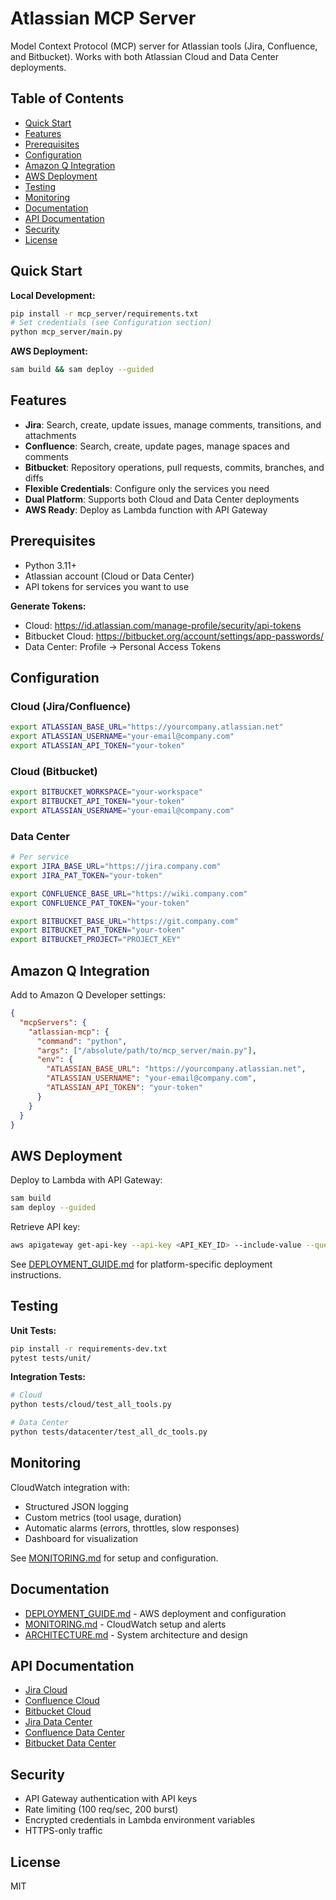 # Atlassian MCP Server

Model Context Protocol (MCP) server for Atlassian tools (Jira, Confluence, and Bitbucket). Works with both Atlassian Cloud and Data Center deployments.

## Table of Contents

- [Quick Start](#quick-start)
- [Features](#features)
- [Prerequisites](#prerequisites)
- [Configuration](#configuration)
- [Amazon Q Integration](#amazon-q-integration)
- [AWS Deployment](#aws-deployment)
- [Testing](#testing)
- [Monitoring](#monitoring)
- [Documentation](#documentation)
- [API Documentation](#api-documentation)
- [Security](#security)
- [License](#license)

## Quick Start

**Local Development:**
```bash
pip install -r mcp_server/requirements.txt
# Set credentials (see Configuration section)
python mcp_server/main.py
```

**AWS Deployment:**
```bash
sam build && sam deploy --guided
```

## Features

- **Jira**: Search, create, update issues, manage comments, transitions, and attachments
- **Confluence**: Search, create, update pages, manage spaces and comments
- **Bitbucket**: Repository operations, pull requests, commits, branches, and diffs
- **Flexible Credentials**: Configure only the services you need
- **Dual Platform**: Supports both Cloud and Data Center deployments
- **AWS Ready**: Deploy as Lambda function with API Gateway

## Prerequisites

- Python 3.11+
- Atlassian account (Cloud or Data Center)
- API tokens for services you want to use

**Generate Tokens:**
- Cloud: https://id.atlassian.com/manage-profile/security/api-tokens
- Bitbucket Cloud: https://bitbucket.org/account/settings/app-passwords/
- Data Center: Profile → Personal Access Tokens

## Configuration

### Cloud (Jira/Confluence)
```bash
export ATLASSIAN_BASE_URL="https://yourcompany.atlassian.net"
export ATLASSIAN_USERNAME="your-email@company.com"
export ATLASSIAN_API_TOKEN="your-token"
```

### Cloud (Bitbucket)
```bash
export BITBUCKET_WORKSPACE="your-workspace"
export BITBUCKET_API_TOKEN="your-token"
export ATLASSIAN_USERNAME="your-email@company.com"
```

### Data Center
```bash
# Per service
export JIRA_BASE_URL="https://jira.company.com"
export JIRA_PAT_TOKEN="your-token"

export CONFLUENCE_BASE_URL="https://wiki.company.com"
export CONFLUENCE_PAT_TOKEN="your-token"

export BITBUCKET_BASE_URL="https://git.company.com"
export BITBUCKET_PAT_TOKEN="your-token"
export BITBUCKET_PROJECT="PROJECT_KEY"
```

## Amazon Q Integration

Add to Amazon Q Developer settings:

```json
{
  "mcpServers": {
    "atlassian-mcp": {
      "command": "python",
      "args": ["/absolute/path/to/mcp_server/main.py"],
      "env": {
        "ATLASSIAN_BASE_URL": "https://yourcompany.atlassian.net",
        "ATLASSIAN_USERNAME": "your-email@company.com",
        "ATLASSIAN_API_TOKEN": "your-token"
      }
    }
  }
}
```

## AWS Deployment

Deploy to Lambda with API Gateway:

```bash
sam build
sam deploy --guided
```

Retrieve API key:
```bash
aws apigateway get-api-key --api-key <API_KEY_ID> --include-value --query "value" --output text
```

See [DEPLOYMENT_GUIDE.md](DEPLOYMENT_GUIDE.md) for platform-specific deployment instructions.

## Testing

**Unit Tests:**
```bash
pip install -r requirements-dev.txt
pytest tests/unit/
```

**Integration Tests:**
```bash
# Cloud
python tests/cloud/test_all_tools.py

# Data Center
python tests/datacenter/test_all_dc_tools.py
```

## Monitoring

CloudWatch integration with:
- Structured JSON logging
- Custom metrics (tool usage, duration)
- Automatic alarms (errors, throttles, slow responses)
- Dashboard for visualization

See [MONITORING.md](MONITORING.md) for setup and configuration.

## Documentation

- [DEPLOYMENT_GUIDE.md](DEPLOYMENT_GUIDE.md) - AWS deployment and configuration
- [MONITORING.md](MONITORING.md) - CloudWatch setup and alerts
- [ARCHITECTURE.md](ARCHITECTURE.md) - System architecture and design

## API Documentation

- [Jira Cloud](https://developer.atlassian.com/cloud/jira/platform/rest/v2/)
- [Confluence Cloud](https://developer.atlassian.com/cloud/confluence/rest/v2/)
- [Bitbucket Cloud](https://developer.atlassian.com/cloud/bitbucket/rest/)
- [Jira Data Center](https://docs.atlassian.com/software/jira/docs/api/REST/latest/)
- [Confluence Data Center](https://docs.atlassian.com/confluence/REST/latest/)
- [Bitbucket Data Center](https://docs.atlassian.com/bitbucket-server/rest/latest/)

## Security

- API Gateway authentication with API keys
- Rate limiting (100 req/sec, 200 burst)
- Encrypted credentials in Lambda environment variables
- HTTPS-only traffic

## License

MIT
